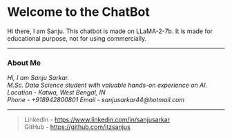 # Welcome to the ChatBot

Hi there, I am Sanju. This chatbot is made on LLaMA-2-7b.
It is made for educational purpose, not for using commercially. 
***
### About Me
_Hi, I am Sanju Sarkar. </br>
M.Sc. Data Science student with valuable hands-on experience on AI. </br>
Location - Katwa, West Bengal, IN </br>
Phone - +918942800801 Email - sanjusarkar44@hotmail.com_
***
>LinkedIn - https://www.linkedin.com/in/sanjusarkar </br>
GitHub - https://github.com/itzsanjus
